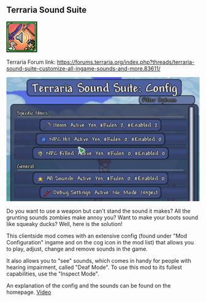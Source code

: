 ## Terraria Sound Suite

![Icon](https://raw.githubusercontent.com/direwolf420/TerrariaSoundSuite/master/icon.png)

Terraria Forum link: https://forums.terraria.org/index.php?threads/terraria-sound-suite-customize-all-ingame-sounds-and-more.83611/

![Config](https://raw.githubusercontent.com/direwolf420/TerrariaSoundSuite/master/Images/config.png)

Do you want to use a weapon but can't stand the sound it makes? All the grunting sounds zombies make annoy you? Want to make your boots sound like squeaky ducks? Well, here is the solution!

This clientside mod comes with an extensive config (found under "Mod Configuration" ingame and on the cog icon in the mod list) that allows you to play, adjust, change and remove sounds in the game.

It also allows you to "see" sounds, which comes in handy for people with hearing impairment, called "Deaf Mode".
To use this mod to its fullest capabilities, use the "Inspect Mode".

An explanation of the config and the sounds can be found on the homepage. [Video](https://www.youtube.com/watch?v=K-vkdT2JE98)
